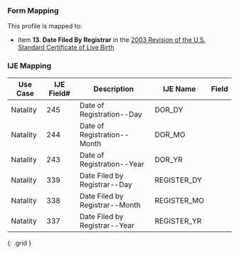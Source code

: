 ### Form Mapping
This profile is mapped to:
 * Item **13. Date Filed By Registrar** in the [2003 Revision of the U.S. Standard Certificate of Live Birth](https://www.cdc.gov/nchs/data/dvs/birth11-03final-ACC.pdf)

### IJE Mapping

| **Use Case** | **IJE Field#** | **Description** | **IJE Name** | **Field** |
| ------------ | -------------- | --------------- | ------------ | --------- |
| Natality | 245 | Date of Registration--Day | DOR_DY |  |
| Natality | 244 | Date of Registration--Month | DOR_MO |  |
| Natality | 243 | Date of Registration--Year | DOR_YR |  |
| Natality | 339 | Date Filed by Registrar--Day | REGISTER_DY |  |
| Natality | 338 | Date Filed by Registrar--Month | REGISTER_MO |  |
| Natality | 337 | Date Filed by Registrar--Year | REGISTER_YR |  |
{: .grid }
